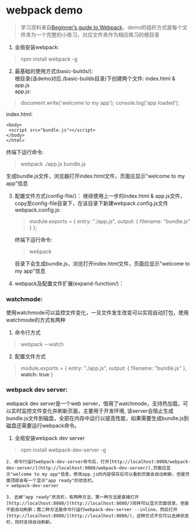 # webpack demo
> 学习资料来自[Beginner’s guide to Webpack](https://medium.com/@dabit3/beginner-s-guide-to-webpack-b1f1a3638460#.u1rq5y79x)，demo的组织方式是每个文件夹为一个完整的小练习，对应文件夹作为相应练习的根目录

1. 全局安装webpack:   
  > npm install webpack -g

2. 最基础的使用方式(basic-builds/):  
  根目录(该demo对应./basic-builds目录)下创建两个文件: index.html & app.js  
  app.js:  

  > document.write('welcome to my app'); 
  console.log('app loaded');  
  
  index.html:  

  > <html>
	<body>
	 <script src="bundle.js"></script>
	</body>
    </html>
  
  终端下运行命令:  
  > webpack ./app.js bundle.js  
  
  生成bundle.js文件，浏览器打开index.html文件，页面应显示"welcome to my app"信息

3. 配置文件方式(config-file/)：
   继续使用上一步的index.html & app.js文件，copy至config-file目录下，在该目录下新建webpack.config.js文件
   webpack.config.js:
   > module.exports = {
	   entry: "./app.js",
	   output: {
		filename: "bundle.js"
	   }
     };
	 
   终端下运行命令:
   >  webpack 
   
   目录下会生成bundle.js，浏览打开index.html文件，页面应显示"welcome to my app"信息

4. webpack及配置文件扩展(expand-function/)：
  ### watchmode:
  使用watchmode可以监控文件变化，一旦文件发生改变可以实现自动打包，使用watchmode的方式有两种
  
  1. 命令行方式
  > webpack --watch
  
  2. 配置文件方式
  > module.exports = {
	  entry: "./app.js",
	  output: {
		filename: "bundle.js"
	  }, 
	 **watch: true**
    }

   ### webpack dev server: 
   webpack dev server是一个web server，借用了watchmode，支持热加载，可以实时监控文件变化并刷新页面，主要用于开发环境, 该server会阻止生成bundle.js文件到磁盘，全部在内存中运行以提高性能，如果需要生成bundle.js到磁盘还需要运行webpack命令。
   
   1. 全局安装webpack dev server
   > npm install webpack-dev-server -g
  
    2. 命令行运行webpack-dev-server命令后，打开[http://localhost:8080/webpack-dev-server/](http://localhost:8080/webpack-dev-server/),页面应显示"welcome to my app"信息，修改app.js的内容保存后可以看到页面会自动刷新，但是页面顶部会有一个显示"app ready"的状态栏。
    > webpack-dev-server
  
    3. 去掉"app ready"状态栏，有两种方法，第一种方法是直接打开[http://localhost:8080/](http://localhost:8080/)同样可以显示页面信息，但是不能自动刷新；第二种方法是命令行运行webpack-dev-server --inline，然后打开[http://localhost:8080/](http://localhost:8080/)，这种方式不仅可以去掉状态栏，同时支持自动刷新。

